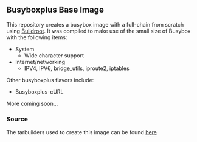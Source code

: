 ## Busyboxplus Base Image

This repository creates a busybox image with a full-chain from scratch using
[Buildroot](http://buildroot.uclibc.org).  It was compiled to make use of the
small size of Busybox with the following items:

* System
    * Wide character support
* Internet/networking
    * IPV4, IPV6, bridge_utils, iproute2, iptables

Other busyboxplus flavors include:
* Busyboxplus-cURL

More coming soon...

### Source

The tarbuilders used to create this image can be found [here][1]

[1]: https://github.com/brianclements/dockerfile-busyboxplus

